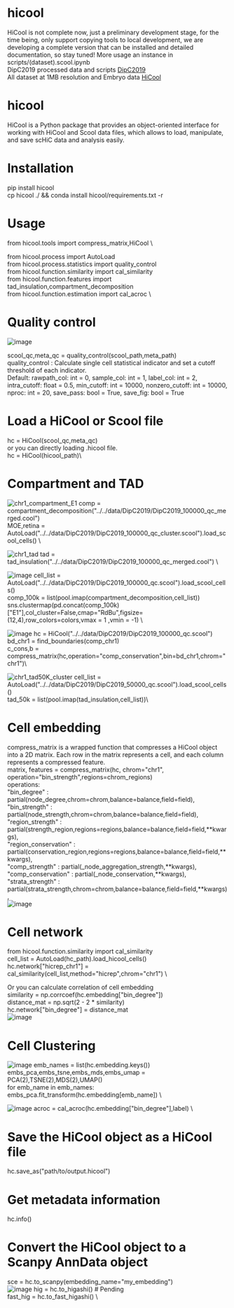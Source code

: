 # hicool
HiCool is not complete now, just a preliminary development stage, for the time being, only support copying tools to local development, we are developing a complete version that can be installed and detailed documentation, so stay tuned!
More usage an instance in scripts/(dataset).scool.ipynb \
DipC2019 processed data and scripts [DipC2019](https://pan.baidu.com/s/1P1weJG0J1FdpYmGWQvfgCQ?pwd=dipc) \
All dataset at 1MB resolution and Embryo data [HiCool](https://pan.baidu.com/s/147r4oojByKrgVY61Unzr3Q?pwd=hico)
# hicool
HiCool is a Python package that provides an object-oriented interface for working with HiCool and Scool data files, which allows to load, manipulate, and save scHiC data and analysis easily.

# Installation
pip install hicool \
cp hicool ./ && conda install hicool/requirements.txt -r
# Usage
from hicool.tools import compress_matrix,HiCool \

from hicool.process import AutoLoad \
from hicool.process.statistics import quality_control \
from hicool.function.similarity import cal_similarity \
from hicool.function.features import tad_insulation,compartment_decomposition \
from hicool.function.estimation import cal_acroc \

# Quality control
![image](https://user-images.githubusercontent.com/47477490/230857501-c44798f4-0c8f-44bd-83c6-cd904eaed441.png)

scool_qc,meta_qc = quality_control(scool_path,meta_path) \
quality_control : Calculate single cell statistical indicator and set a cutoff threshold of each indicator. \
Default:
    rawpath_col: int = 0,
    sample_col: int = 1,
    label_col: int = 2,
    intra_cutoff: float = 0.5,
    min_cutoff: int = 10000,
    nonzero_cutoff: int = 10000,
    nproc: int = 20,
    save_pass: bool = True,
    save_fig: bool = True


# Load a HiCool or Scool file
hc = HiCool(scool_qc,meta_qc)\
or you can directly loading .hicool file.\
hc = HiCool(hicool_path)\


# Compartment and TAD
![chr1_compartment_E1](https://user-images.githubusercontent.com/47477490/230863478-b08a8caf-45df-4e51-81a9-ab32067e5d4b.png)
comp = compartment_decomposition("../../data/DipC2019/DipC2019_100000_qc_merged.cool") \
MOE,retina = AutoLoad("../../data/DipC2019/DipC2019_100000_qc_cluster.scool").load_scool_cells() \

![chr1_tad](https://user-images.githubusercontent.com/47477490/230863583-806adc5c-c0db-47e1-bad0-9b0facf14d03.png)
tad = tad_insulation("../../data/DipC2019/DipC2019_100000_qc_merged.cool") \

![image](https://user-images.githubusercontent.com/47477490/230865140-926a9be7-e09d-41e8-8cb0-7133aad887d0.png)
cell_list = AutoLoad("../../data/DipC2019/DipC2019_100000_qc.scool").load_scool_cells() \
comp_100k = list(pool.imap(compartment_decomposition,cell_list)) \
sns.clustermap(pd.concat(comp_100k)["E1"],col_cluster=False,cmap="RdBu",figsize=(12,4),row_colors=colors,vmax = 1 ,vmin = -1) \

![image](https://user-images.githubusercontent.com/47477490/230860952-7ab4fd9a-9353-4087-b65d-215150af1bcb.png)
hc = HiCool("../../data/DipC2019/DipC2019_100000_qc.scool")\
bd_chr1 = find_boundaries(comp_chr1)\
c_cons,b = compress_matrix(hc,operation="comp_conservation",bin=bd_chr1,chrom="chr1")\

![chr1_tad50K_cluster](https://user-images.githubusercontent.com/47477490/230863808-fc0a5833-b982-44aa-a17f-96438b2a17ba.png)
cell_list = AutoLoad("../../data/DipC2019/DipC2019_50000_qc.scool").load_scool_cells() \
tad_50k = list(pool.imap(tad_insulation,cell_list))\

# Cell embedding
compress_matrix is a wrapped function that compresses a HiCool object into a 2D matrix. Each row in the matrix represents a cell, and each column represents a compressed feature.\
matrix, features = compress_matrix(hc, chrom="chr1", operation="bin_strength",regions=chrom_regions)\
operations: \
"bin_degree" :  partial(node_degree,chrom=chrom,balance=balance,field=field), \
"bin_strength" :  partial(node_strength,chrom=chrom,balance=balance,field=field), \
"region_strength" : partial(strength_region,regions=regions,balance=balance,field=field,**kwargs), \
"region_conservation" : partial(conservation_region,regions=regions,balance=balance,field=field,**kwargs), \
"comp_strength" : partial(_node_aggregation_strength,**kwargs), \
"comp_conservation" : partial(_node_conservation,**kwargs), \
"strata_strength" : partial(strata_strength,chrom=chrom,balance=balance,field=field,**kwargs), \
![image](https://user-images.githubusercontent.com/47477490/230856698-1b2f9060-efae-4874-addc-991e4dce9c84.png)


# Cell network
from hicool.function.similarity import cal_similarity\
cell_list = AutoLoad(hc_path).load_hicool_cells() \
hc.network["hicrep_chr1"] = cal_similarity(cell_list,method="hicrep",chrom="chr1") \

Or you can calculate correlation of cell embedding  \
similarity = np.corrcoef(hc.embedding["bin_degree"])  \
distance_mat = np.sqrt(2 - 2 * similarity) \
hc.network["bin_degree"] = distance_mat \
![image](https://user-images.githubusercontent.com/47477490/230856733-c809fa3e-02d1-464f-b0c2-da6dcbb51653.png)


# Cell Clustering 
![image](https://user-images.githubusercontent.com/47477490/230856825-78feb89b-f6fc-496b-87cb-2ae65b4a5bbb.png)
emb_names = list(hc.embedding.keys()) \
embs_pca,embs_tsne,embs_mds,embs_umap = PCA(2),TSNE(2),MDS(2),UMAP() \
for emb_name in emb_names:\
    embs_pca.fit_transform(hc.embedding[emb_name]) \

![image](https://user-images.githubusercontent.com/47477490/230857441-1c4f2680-07cf-4297-9c27-15b3b50fe24b.png)
acroc = cal_acroc(hc.embedding["bin_degree"],label) \



# Save the HiCool object as a HiCool file
hc.save_as("path/to/output.hicool")

# Get metadata information
hc.info()

# Convert the HiCool object to a Scanpy AnnData object
sce = hc.to_scanpy(embedding_name="my_embedding") \
![image](https://user-images.githubusercontent.com/47477490/230866067-c0321bbd-bbf7-414c-990b-bd52e90b1f42.png)
hig = hc.to_higashi() # Pending \
fast_hig = hc.to_fast_higashi() \




